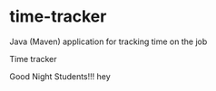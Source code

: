 # time-tracker
Java (Maven) application for tracking time on the job

Time tracker

Good Night Students!!!
hey
